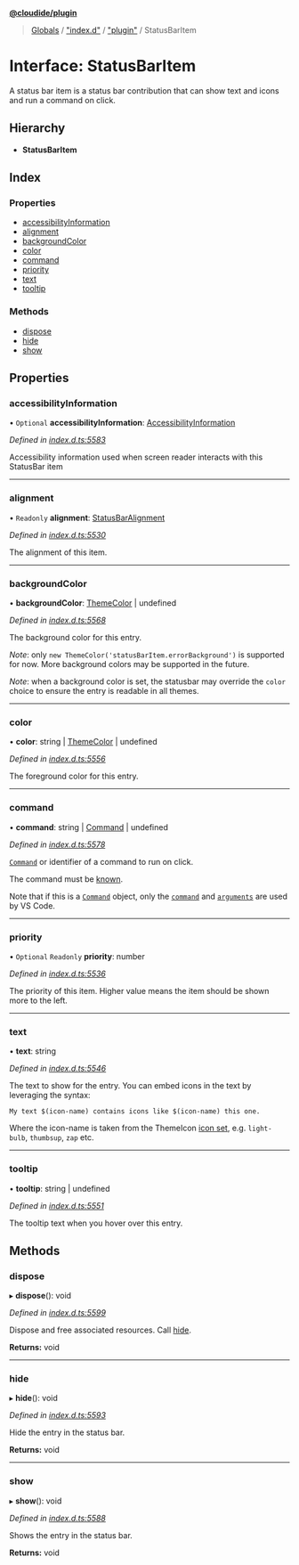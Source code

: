 **[@cloudide/plugin](../README.md)**

> [Globals](../README.md) / ["index.d"](../modules/_index_d_.md) / ["plugin"](../modules/_index_d_._plugin_.md) / StatusBarItem

# Interface: StatusBarItem

A status bar item is a status bar contribution that can
show text and icons and run a command on click.

## Hierarchy

* **StatusBarItem**

## Index

### Properties

* [accessibilityInformation](_index_d_._plugin_.statusbaritem.md#accessibilityinformation)
* [alignment](_index_d_._plugin_.statusbaritem.md#alignment)
* [backgroundColor](_index_d_._plugin_.statusbaritem.md#backgroundcolor)
* [color](_index_d_._plugin_.statusbaritem.md#color)
* [command](_index_d_._plugin_.statusbaritem.md#command)
* [priority](_index_d_._plugin_.statusbaritem.md#priority)
* [text](_index_d_._plugin_.statusbaritem.md#text)
* [tooltip](_index_d_._plugin_.statusbaritem.md#tooltip)

### Methods

* [dispose](_index_d_._plugin_.statusbaritem.md#dispose)
* [hide](_index_d_._plugin_.statusbaritem.md#hide)
* [show](_index_d_._plugin_.statusbaritem.md#show)

## Properties

### accessibilityInformation

• `Optional` **accessibilityInformation**: [AccessibilityInformation](_index_d_._plugin_.accessibilityinformation.md)

*Defined in [index.d.ts:5583](https://github.com/shuyaqian/cloudide-plugin-api/blob/57a3a2a/index.d.ts#L5583)*

Accessibility information used when screen reader interacts with this StatusBar item

___

### alignment

• `Readonly` **alignment**: [StatusBarAlignment](../enums/_index_d_._plugin_.statusbaralignment.md)

*Defined in [index.d.ts:5530](https://github.com/shuyaqian/cloudide-plugin-api/blob/57a3a2a/index.d.ts#L5530)*

The alignment of this item.

___

### backgroundColor

•  **backgroundColor**: [ThemeColor](../classes/_index_d_._plugin_.themecolor.md) \| undefined

*Defined in [index.d.ts:5568](https://github.com/shuyaqian/cloudide-plugin-api/blob/57a3a2a/index.d.ts#L5568)*

The background color for this entry.

*Note*: only `new ThemeColor('statusBarItem.errorBackground')` is
supported for now. More background colors may be supported in the
future.

*Note*: when a background color is set, the statusbar may override
the `color` choice to ensure the entry is readable in all themes.

___

### color

•  **color**: string \| [ThemeColor](../classes/_index_d_._plugin_.themecolor.md) \| undefined

*Defined in [index.d.ts:5556](https://github.com/shuyaqian/cloudide-plugin-api/blob/57a3a2a/index.d.ts#L5556)*

The foreground color for this entry.

___

### command

•  **command**: string \| [Command](_index_d_._plugin_.command.md) \| undefined

*Defined in [index.d.ts:5578](https://github.com/shuyaqian/cloudide-plugin-api/blob/57a3a2a/index.d.ts#L5578)*

[`Command`](#Command) or identifier of a command to run on click.

The command must be [known](#commands.getCommands).

Note that if this is a [`Command`](#Command) object, only the [`command`](#Command.command) and [`arguments`](#Command.arguments)
are used by VS Code.

___

### priority

• `Optional` `Readonly` **priority**: number

*Defined in [index.d.ts:5536](https://github.com/shuyaqian/cloudide-plugin-api/blob/57a3a2a/index.d.ts#L5536)*

The priority of this item. Higher value means the item should
be shown more to the left.

___

### text

•  **text**: string

*Defined in [index.d.ts:5546](https://github.com/shuyaqian/cloudide-plugin-api/blob/57a3a2a/index.d.ts#L5546)*

The text to show for the entry. You can embed icons in the text by leveraging the syntax:

`My text $(icon-name) contains icons like $(icon-name) this one.`

Where the icon-name is taken from the ThemeIcon [icon set](https://code.visualstudio.com/api/references/icons-in-labels#icon-listing), e.g.
`light-bulb`, `thumbsup`, `zap` etc.

___

### tooltip

•  **tooltip**: string \| undefined

*Defined in [index.d.ts:5551](https://github.com/shuyaqian/cloudide-plugin-api/blob/57a3a2a/index.d.ts#L5551)*

The tooltip text when you hover over this entry.

## Methods

### dispose

▸ **dispose**(): void

*Defined in [index.d.ts:5599](https://github.com/shuyaqian/cloudide-plugin-api/blob/57a3a2a/index.d.ts#L5599)*

Dispose and free associated resources. Call
[hide](#StatusBarItem.hide).

**Returns:** void

___

### hide

▸ **hide**(): void

*Defined in [index.d.ts:5593](https://github.com/shuyaqian/cloudide-plugin-api/blob/57a3a2a/index.d.ts#L5593)*

Hide the entry in the status bar.

**Returns:** void

___

### show

▸ **show**(): void

*Defined in [index.d.ts:5588](https://github.com/shuyaqian/cloudide-plugin-api/blob/57a3a2a/index.d.ts#L5588)*

Shows the entry in the status bar.

**Returns:** void
